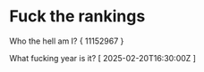 # Fuck the rankings

Who the hell am I?
{ 11152967 }

What fucking year is it?
[ 2025-02-20T16:30:00Z ]
